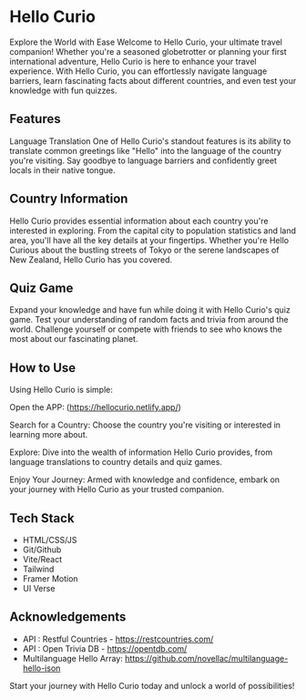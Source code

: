 # Hello Curio
Explore the World with Ease
Welcome to Hello Curio, your ultimate travel companion! Whether you're a seasoned globetrotter or planning your first international adventure, Hello Curio is here to enhance your travel experience. With Hello Curio, you can effortlessly navigate language barriers, learn fascinating facts about different countries, and even test your knowledge with fun quizzes.

## Features
Language Translation
One of Hello Curio's standout features is its ability to translate common greetings like "Hello" into the language of the country you're visiting. Say goodbye to language barriers and confidently greet locals in their native tongue.

## Country Information
Hello Curio provides essential information about each country you're interested in exploring. From the capital city to population statistics and land area, you'll have all the key details at your fingertips. Whether you're Hello Curious about the bustling streets of Tokyo or the serene landscapes of New Zealand, Hello Curio has you covered.

## Quiz Game
Expand your knowledge and have fun while doing it with Hello Curio's quiz game. Test your understanding of random facts and trivia from around the world. Challenge yourself or compete with friends to see who knows the most about our fascinating planet.

## How to Use
Using Hello Curio is simple:

Open the APP: (https://hellocurio.netlify.app/)

Search for a Country: Choose the country you're visiting or interested in learning more about.

Explore: Dive into the wealth of information Hello Curio provides, from language translations to country details and quiz games.

Enjoy Your Journey: Armed with knowledge and confidence, embark on your journey with Hello Curio as your trusted companion.

## Tech Stack
- HTML/CSS/JS
- Git/Github
- Vite/React
- Tailwind
- Framer Motion
- UI Verse

## Acknowledgements
- API : Restful Countries - https://restcountries.com/
- API : Open Trivia DB - https://opentdb.com/
- Multilanguage Hello Array: https://github.com/novellac/multilanguage-hello-json


Start your journey with Hello Curio today and unlock a world of possibilities!